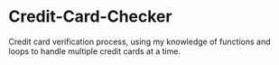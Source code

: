 # Credit-Card-Checker
Credit card verification process, using my knowledge of functions and loops to handle multiple credit cards at a time.

